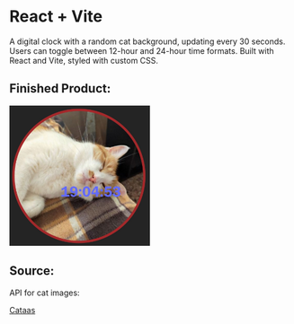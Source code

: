 # React + Vite

A digital clock with a random cat background, updating every 30 seconds. Users can toggle between 12-hour and 24-hour time formats. Built with React and Vite, styled with custom CSS.

## Finished Product:
<p style="align: center">
  <img src="./github_image/cat_clock.jpg" style="height: 250px; width: 250px;">
</p>

## Source:
<p style="align=center">API for cat images:</p>
<a href="www.cataas.com" taget="_blank">Cataas</a>
